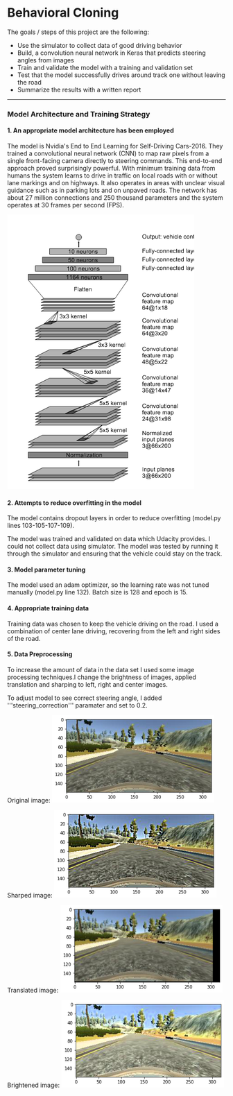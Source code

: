 # **Behavioral Cloning** 

The goals / steps of this project are the following:
* Use the simulator to collect data of good driving behavior
* Build, a convolution neural network in Keras that predicts steering angles from images
* Train and validate the model with a training and validation set
* Test that the model successfully drives around track one without leaving the road
* Summarize the results with a written report


[//]: # (Image References)
[image1]: ./examples/nvidiaModel.png "nvidiaModel"
[image2]: ./examples/original.png "Original Image"
[image3]: ./examples/sharped.png "Sharped Image"
[image4]: ./examples/translation.png "Translated Image"
[image5]: ./examples/bright.png "Bright Image"
---

### Model Architecture and Training Strategy

#### 1. An appropriate model architecture has been employed

The model is Nvidia's End to End Learning for Self-Driving Cars-2016. They trained a convolutional neural network (CNN) to map raw pixels from a single front-facing camera directly to steering commands. This end-to-end approach proved surprisingly powerful. With minimum training data from humans the system learns to drive in traffic on local roads with or without lane markings and on highways. It also operates in areas with unclear visual guidance such as in parking lots and on unpaved roads. The network has about 27 million connections and 250 thousand parameters and the system operates at 30 frames per second (FPS).

![alt text][image1]

#### 2. Attempts to reduce overfitting in the model

The model contains dropout layers in order to reduce overfitting (model.py lines 103-105-107-109). 

The model was trained and validated on data which Udacity provides. I could not collect data using simulator. The model was tested by running it through the simulator and ensuring that the vehicle could stay on the track.

#### 3. Model parameter tuning

The model used an adam optimizer, so the learning rate was not tuned manually (model.py line 132). 
Batch size is 128 and epoch is 15.

#### 4. Appropriate training data

Training data was chosen to keep the vehicle driving on the road. I used a combination of center lane driving, recovering from the left and right sides of the road.

#### 5. Data Preprocessing

To increase the amount of data in the data set I used some image processing techniques.I change the brightness of images, applied translation and sharping to left, right and center images.

To adjust model to see correct steering angle, I added '''steering_correction''' paramater and set to 0.2.

Original image:
![alt text][image2]

Sharped image:
![alt text][image3]

Translated image:
![alt text][image4]

Brightened image:
![alt text][image5]